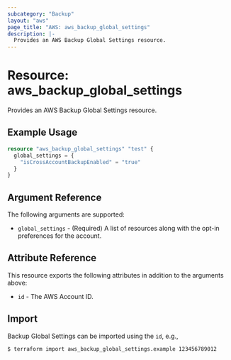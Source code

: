 ```yaml
---
subcategory: "Backup"
layout: "aws"
page_title: "AWS: aws_backup_global_settings"
description: |-
  Provides an AWS Backup Global Settings resource.
---
```


# Resource: aws_backup_global_settings

Provides an AWS Backup Global Settings resource.

## Example Usage

```terraform
resource "aws_backup_global_settings" "test" {
  global_settings = {
    "isCrossAccountBackupEnabled" = "true"
  }
}
```

## Argument Reference

The following arguments are supported:

* `global_settings` - (Required) A list of resources along with the opt-in preferences for the account.

## Attribute Reference

This resource exports the following attributes in addition to the arguments above:

* `id` - The AWS Account ID.

## Import

Backup Global Settings can be imported using the `id`, e.g.,

```
$ terraform import aws_backup_global_settings.example 123456789012
```
